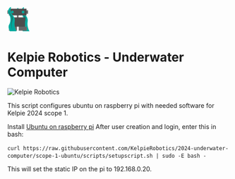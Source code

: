![](/docs/images/kelpie_logo.png)
# Kelpie Robotics - Underwater Computer
![Kelpie Robotics](https://img.shields.io/badge/Kelpie_Robotics-Underwater_Computer-00a99d.svg?style=for-the-badge)

This script configures ubuntu on raspberry pi with needed software for Kelpie 2024 scope 1.

Install [Ubuntu on raspberry pi](https://ubuntu.com/download/raspberry-pi/thank-you?version=23.10&architecture=server-arm64+raspi)
After user creation and login, enter this in bash:

`curl https://raw.githubusercontent.com/KelpieRobotics/2024-underwater-computer/scope-1-ubuntu/scripts/setupscript.sh | sudo -E bash -`

This will set the static IP on the pi to 192.168.0.20.
